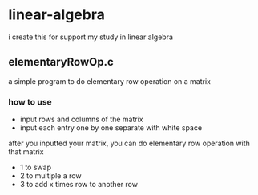 # linear-algebra

i create this for support my study in linear algebra

## elementaryRowOp.c

a simple program to do elementary row operation on a matrix

### how to use
- input rows and columns of the matrix
- input each entry one by one separate with white space

after you inputted your matrix, you can do elementary row operation with that matrix
- 1 to swap
- 2 to multiple a row
- 3 to add x times row to another row
